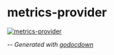 # metrics-provider

[![metrics-provider](https://godoc.org/github.com/cerana/cerana/cmd/metrics-provider?status.png)](https://godoc.org/github.com/cerana/cerana/cmd/metrics-provider)




--
*Generated with [godocdown](https://github.com/robertkrimen/godocdown)*
